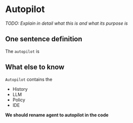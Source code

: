 # Autopilot

*TODO: Explain in detail what this is and what its purpose is*

## One sentence definition

The `autopilot` is 

## What else to know

`Autopilot` contains the
- History
- LLM
- Policy
- IDE

**We should rename agent to autopilot in the code**